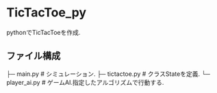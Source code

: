 # TicTacToe_py
pythonでTicTacToeを作成.

## ファイル構成
├─ main.py      # シミュレーション.
├─ tictactoe.py # クラスStateを定義.
└─ player_ai.py # ゲームAI.指定したアルゴリズムで行動する.  

